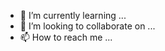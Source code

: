 
- 🌱 I’m currently learning ...
- 💞️ I’m looking to collaborate on ...
- 📫 How to reach me ...

<!---
Anurag1116/Anurag1116 is a ✨ special ✨ repository because its `README.md` (this file) appears on your GitHub profile.
You can click the Preview link to take a look at your changes.
--->
